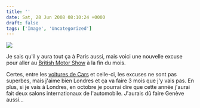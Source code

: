 ```yaml
---
title: ''
date: Sat, 28 Jun 2008 08:10:24 +0000
draft: false
tags: ['Image', 'Uncategorized']
---
```


![](https://madd0.files.wordpress.com/2008/06/rcxxgaq0narhg3k0jasfun35_500.jpg)

Je sais qu'il y aura tout ça à Paris aussi, mais voici une nouvelle excuse pour aller au [British Motor Show](http://www.britishmotorshow.co.uk/) à la fin du mois.

Certes, entre les [voitures de Cars](http://soup.madd0.com/post/39825160/je-veux-aller-londres-le-mois-prochain-mais) et celle-ci, les excuses ne sont pas superbes, mais j'aime bien Londres et ça va faire 3 mois que j'y vais pas. En plus, si je vais à Londres, en octobre je pourrai dire que cette année j'aurai fait deux salons internationaux de l'automobile. J'aurais dû faire Genève aussi…